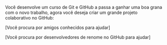 Você desenvolve um curso de Git e GitHub a passa a ganhar uma boa grana com
o novo trabalho, agora você deseja criar um grande projeto colaborativo no GitHub:

[Você procura por amigos conhecidos para ajudar]

[Você procura por desenvolvedores de renome no GitHub para ajudar]

